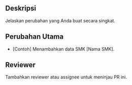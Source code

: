 ## Deskripsi

Jelaskan perubahan yang Anda buat secara singkat.

## Perubahan Utama

- [Contoh] Menambahkan data SMK [Nama SMK].

## Reviewer

Tambahkan reviewer atau assignee untuk meninjau PR ini.
